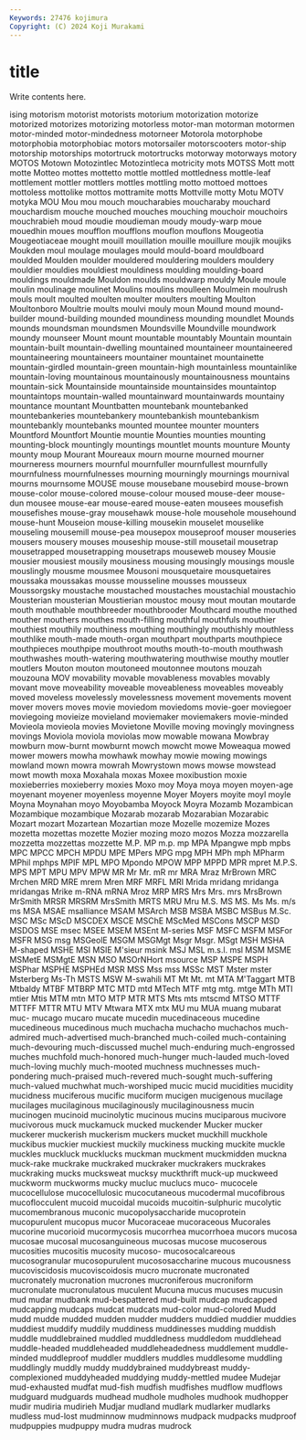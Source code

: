 ```yaml
---
Keywords: 27476 kojimura
Copyright: (C) 2024 Koji Murakami
---
```


# title

Write contents here.



ising motorism motorist motorists
motorium motorization motorize motorized motorizes motorizing motorless motor-man motorman motormen
motor-minded motor-mindedness motorneer Motorola motorphobe motorphobia motorphobiac motors motorsailer motorscooters
motor-ship motorship motorships motortruck motortrucks motorway motorways motory MOTOS Motown
Motozintlec Motozintleca motricity mots MOTSS Mott mott motte Motteo mottes
mottetto mottle mottled mottledness mottle-leaf mottlement mottler mottlers mottles mottling
motto mottoed mottoes mottoless mottolike mottos mottramite motts Mottville motty
Motu MOTV motyka MOU Mou mou mouch moucharabies moucharaby mouchard
mouchardism mouche mouched mouches mouching mouchoir mouchoirs mouchrabieh moud moudie
moudieman moudy moudy-warp moue mouedhin moues moufflon moufflons mouflon mouflons
Mougeotia Mougeotiaceae mought mouill mouillation mouille mouillure moujik moujiks Moukden
moul moulage moulages mould mould-board mouldboard moulded Moulden moulder mouldered
mouldering moulders mouldery mouldier mouldies mouldiest mouldiness moulding moulding-board mouldings
mouldmade Mouldon moulds mouldwarp mouldy Moule moule moulin moulinage moulinet
Moulins moulins moulleen Moulmein moulrush mouls moult moulted moulten moulter
moulters moulting Moulton Moultonboro Moultrie moults moulvi mouly moun Mound
mound mound-builder mound-building mounded moundiness mounding moundlet Mounds mounds moundsman
moundsmen Moundsville Moundville moundwork moundy mounseer Mount mount mountable mountably
Mountain mountain mountain-built mountain-dwelling mountained mountaineer mountaineered mountaineering mountaineers mountainer
mountainet mountainette mountain-girdled mountain-green mountain-high mountainless mountainlike mountain-loving mountainous mountainously
mountainousness mountains mountain-sick Mountainside mountainside mountainsides mountaintop mountaintops mountain-walled mountainward
mountainwards mountainy mountance mountant Mountbatten mountebank mountebanked mountebankeries mountebankery mountebankish
mountebankism mountebankly mountebanks mounted mountee mounter mounters Mountford Mountfort Mountie
mountie Mounties mounties mounting mounting-block mountingly mountings mountlet mounts mounture
Mounty mounty moup Mourant Moureaux mourn mourne mourned mourner mourneress
mourners mournful mournfuller mournfullest mournfully mournfulness mournfulnesses mourning mourningly mournings
mournival mourns mournsome MOUSE mouse mousebane mousebird mouse-brown mouse-color mouse-colored
mouse-colour moused mouse-deer mouse-dun mousee mouse-ear mouse-eared mouse-eaten mousees mousefish
mousefishes mouse-gray mousehawk mouse-hole mousehole mousehound mouse-hunt Mouseion mouse-killing mousekin
mouselet mouselike mouseling mousemill mouse-pea mousepox mouseproof mouser mouseries mousers
mousery mouses mouseship mouse-still mousetail mousetrap mousetrapped mousetrapping mousetraps mouseweb
mousey Mousie mousier mousiest mousily mousiness mousing mousingly mousings mousle
mouslingly mousme mousmee Mousoni mousquetaire mousquetaires moussaka moussakas mousse mousseline
mousses mousseux Moussorgsky moustache moustached moustaches moustachial moustachio Mousterian mousterian
Moustierian moustoc mousy mout moutan moutarde mouth mouthable mouthbreeder mouthbrooder
Mouthcard mouthe mouthed mouther mouthers mouthes mouth-filling mouthful mouthfuls mouthier
mouthiest mouthily mouthiness mouthing mouthingly mouthishly mouthless mouthlike mouth-made mouth-organ
mouthpart mouthparts mouthpiece mouthpieces mouthpipe mouthroot mouths mouth-to-mouth mouthwash mouthwashes
mouth-watering mouthwatering mouthwise mouthy moutler moutlers Mouton mouton moutoneed moutonnee
moutons mouzah mouzouna MOV movability movable movableness movables movably movant
move moveability moveable moveableness moveables moveably moved moveless movelessly movelessness
movement movements movent mover movers moves movie moviedom moviedoms movie-goer
moviegoer moviegoing movieize movieland moviemaker moviemakers movie-minded Movieola movieola movies
Movietone Moville moving movingly movingness movings Moviola moviola moviolas mow
mowable mowana Mowbray mowburn mow-burnt mowburnt mowch mowcht mowe Moweaqua
mowed mower mowers mowha mowhawk mowhay mowie mowing mowings mowland
mown mowra mowrah Mowrystown mows mowse mowstead mowt mowth moxa
Moxahala moxas Moxee moxibustion moxie moxieberries moxieberry moxies Moxo moy
Moya moya moyen moyen-age moyenant moyener moyenless moyenne Moyer Moyers
moyite moyl moyle Moyna Moynahan moyo Moyobamba Moyock Moyra Mozamb
Mozambican Mozambique mozambique Mozarab mozarab Mozarabian Mozarabic Mozart mozart Mozartean
Mozartian moze Mozelle mozemize Mozes mozetta mozettas mozette Mozier mozing
mozo mozos Mozza mozzarella mozzetta mozzettas mozzette M.P. MP m.p.
mp MPA Mpangwe mpb mpbs MPC MPCC MPCH MPDU MPE
MPers MPG mpg MPH MPh mph MPharm MPhil mphps MPIF
MPL MPO Mpondo MPOW MPP MPPD MPR mpret M.P.S. MPS
MPT MPU MPV MPW MR Mr Mr. mR mr MRA
Mraz MrBrown MRC Mrchen MRD MRE mrem Mren MRF MRFL
MRI Mrida mridang mridanga mridangas Mrike m-RNA mRNA Mroz MRP
MRS Mrs Mrs. mrs MrsBrown MrSmith MRSR MRSRM MrsSmith MRTS
MRU Mru M.S. MS MS. Ms Ms. m/s ms MSA
MSAE msalliance MSAM MSArch MSB MSBA MSBC MSBus M.Sc. MSC
MSc MScD MSCDEX MSCE MSChE MScMed MSCons MSCP MSD MSDOS
MSE msec MSEE MSEM MSEnt M-series MSF MSFC MSFM MSFor
MSFR MSG msg MSGeolE MSGM MSGMgt Msgr Msgr. MSgt MSH
MSHA M-shaped MSHE MSI MSIE M'sieur msink MSJ MSL m.s.l.
msl MSM MSME MSMetE MSMgtE MSN MSO MSOrNHort msource MSP
MSPE MSPH MSPhar MSPHE MSPHEd MSR MSS Mss mss MSSc
MST Mster mster Msterberg Ms-Th MSTS MSW M-swahili MT Mt
Mt. mt MTA M'Taggart MTB Mtbaldy MTBF MTBRP MTC MTD
mtd MTech MTF mtg mtg. mtge MTh MTI mtier Mtis
MTM mtn MTO MTP MTR MTS Mts mts mtscmd MTSO
MTTF MTTFF MTTR MTU MTV Mtwara MTX mtx MU mu
MUA muang mubarat muc- mucago mucaro mucate mucedin mucedinaceous mucedine
mucedineous mucedinous much muchacha muchacho muchachos much-admired much-advertised much-branched much-coiled
much-containing much-devouring much-discussed muchel much-enduring much-engrossed muches muchfold much-honored much-hunger
much-lauded much-loved much-loving muchly much-mooted muchness muchnesses much-pondering much-praised much-revered
much-sought much-suffering much-valued muchwhat much-worshiped mucic mucid mucidities mucidity mucidness
muciferous mucific muciform mucigen mucigenous mucilage mucilages mucilaginous mucilaginously mucilaginousness
mucin mucinogen mucinoid mucinolytic mucinous mucins muciparous mucivore mucivorous muck
muckamuck mucked muckender Mucker mucker muckerer muckerish muckerism muckers mucket
muckhill muckhole muckibus muckier muckiest muckily muckiness mucking muckite muckle
muckles muckluck mucklucks muckman muckment muckmidden muckna muck-rake muckrake muckraked
muckraker muckrakers muckrakes muckraking mucks mucksweat mucksy muckthrift muck-up muckweed
muckworm muckworms mucky mucluc muclucs muco- mucocele mucocellulose mucocellulosic mucocutaneous
mucodermal mucofibrous mucoflocculent mucoid mucoidal mucoids mucoitin-sulphuric mucolytic mucomembranous muconic
mucopolysaccharide mucoprotein mucopurulent mucopus mucor Mucoraceae mucoraceous Mucorales mucorine mucorioid
mucormycosis mucorrhea mucorrhoea mucors mucosa mucosae mucosal mucosanguineous mucosas mucose
mucoserous mucosities mucositis mucosity mucoso- mucosocalcareous mucosogranular mucosopurulent mucososaccharine mucous
mucousness mucoviscidosis mucoviscoidosis mucro mucronate mucronated mucronately mucronation mucrones mucroniferous
mucroniform mucronulate mucronulatous muculent Mucuna mucus mucuses mucusin mud mudar
mudbank mud-bespattered mud-built mudcap mudcapped mudcapping mudcaps mudcat mudcats mud-color
mud-colored Mudd mudd mudde mudded mudden mudder mudders muddied muddier
muddies muddiest muddify muddily muddiness muddinesses mudding muddish muddle muddlebrained
muddled muddledness muddledom muddlehead muddle-headed muddleheaded muddleheadedness muddlement muddle-minded muddleproof
muddler muddlers muddles muddlesome muddling muddlingly muddly muddy muddybrained muddybreast
muddy-complexioned muddyheaded muddying muddy-mettled mudee Mudejar mud-exhausted mudfat mud-fish mudfish
mudfishes mudflow mudflows mudguard mudguards mudhead mudhole mudholes mudhook mudhopper
mudir mudiria mudirieh Mudjar mudland mudlark mudlarker mudlarks mudless mud-lost
mudminnow mudminnows mudpack mudpacks mudproof mudpuppies mudpuppy mudra mudras mudrock
